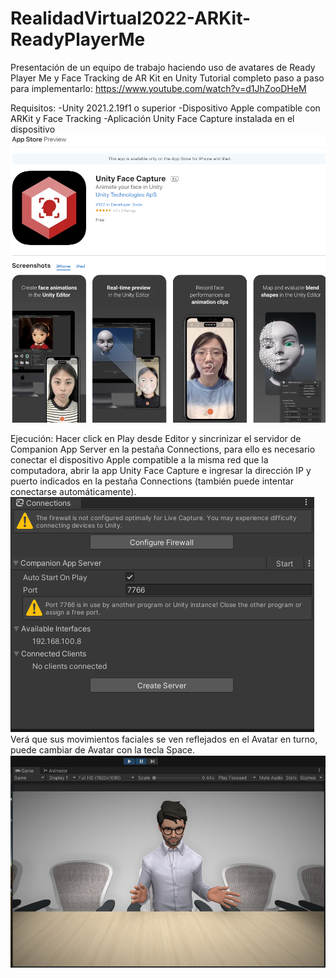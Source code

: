 # RealidadVirtual2022-ARKit-ReadyPlayerMe
Presentación de un equipo de trabajo haciendo uso de avatares de Ready Player Me y Face Tracking de AR Kit en Unity
Tutorial completo paso a paso para implementarlo: https://www.youtube.com/watch?v=d1JhZooDHeM

Requisitos: 
-Unity 2021.2.19f1 o superior
-Dispositivo Apple compatible con ARKit y Face Tracking 
-Aplicación Unity Face Capture instalada en el dispositivo
![App](https://github.com/DiegoTovar/RealidadVirtual2022-ARKit-ReadyPlayerMe/blob/main/Captura%20de%20pantalla%202022-08-29%20125934.png)


Ejecución:
Hacer click en Play desde Editor y sincrinizar el servidor de Companion App Server en la pestaña Connections, para ello es necesario conectar el dispositivo Apple compatible a la misma red que la computadora, abrir la app Unity Face Capture e ingresar la dirección IP y puerto indicados en la pestaña Connections (también puede intentar conectarse automáticamente).
![Server](https://github.com/DiegoTovar/RealidadVirtual2022-ARKit-ReadyPlayerMe/blob/main/Captura%20de%20pantalla%202022-08-29%20125810.png)
Verá que sus movimientos faciales se ven reflejados en el Avatar en turno, puede cambiar de Avatar con la tecla Space.
![Running](https://github.com/DiegoTovar/RealidadVirtual2022-ARKit-ReadyPlayerMe/blob/main/Captura%20de%20pantalla%202022-08-29%20131247.png)

